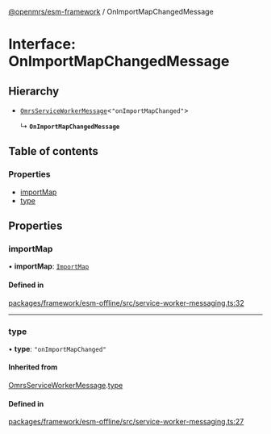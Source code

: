 [@openmrs/esm-framework](../API.md) / OnImportMapChangedMessage

# Interface: OnImportMapChangedMessage

## Hierarchy

- [`OmrsServiceWorkerMessage`](OmrsServiceWorkerMessage.md)<``"onImportMapChanged"``\>

  ↳ **`OnImportMapChangedMessage`**

## Table of contents

### Properties

- [importMap](OnImportMapChangedMessage.md#importmap)
- [type](OnImportMapChangedMessage.md#type)

## Properties

### importMap

• **importMap**: [`ImportMap`](ImportMap.md)

#### Defined in

[packages/framework/esm-offline/src/service-worker-messaging.ts:32](https://github.com/nanfuka/openmrs-esm-core/blob/master/packages/framework/esm-offline/src/service-worker-messaging.ts#L32)

___

### type

• **type**: ``"onImportMapChanged"``

#### Inherited from

[OmrsServiceWorkerMessage](OmrsServiceWorkerMessage.md).[type](OmrsServiceWorkerMessage.md#type)

#### Defined in

[packages/framework/esm-offline/src/service-worker-messaging.ts:27](https://github.com/nanfuka/openmrs-esm-core/blob/master/packages/framework/esm-offline/src/service-worker-messaging.ts#L27)
